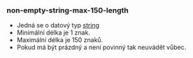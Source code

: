### non-empty-string-max-150-length
- Jedná se o datový typ [string](https://www.w3.org/TR/xmlschema-2/#string)
- Minimální délka je 1 znak.
- Maximální délka je 150 znaků.
- Pokud má být prázdný a není povinný tak neuvádět vůbec.
